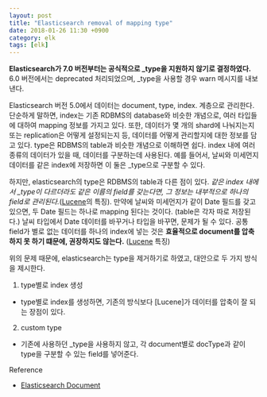 ```yaml
---
layout: post
title: "Elasticsearch removal of mapping type"
date: 2018-01-26 11:30 +0900
category: elk
tags: [elk]
---
```


**Elasticsearch가 7.0 버전부터는 공식적으로 \_type을 지원하지 않기로 결정하였다.** 6.0 버전에서는 deprecated 처리되었으며, \_type을 사용할 경우 warn 메시지를 내보낸다.

Elasticsearch 버전 5.0에서 데이터는 document, type, index. 계층으로 관리한다. 단순하게 말하면, index는 기존 RDBMS의 database와 비슷한 개념으로, 여러 타입들에 대하여 mapping 정보를 가지고 있다. 또한, 데이터가 몇 개의 shard에 나눠지는지 또는 replication은 어떻게 설정되는지 등, 데이터를 어떻게 관리할지에 대한 정보를 담고 있다. type은 RDBMS의 table과 비슷한 개념으로 이해하면 쉽다. index 내에 여러 종류의 데이터가 있을 때, 데이터를 구분하는데 사용된다. 예를 들어서, 날씨와 미세먼지 데이터를 같은 index에 저장하면 이 둘은 \_type으로 구분할 수 있다.

하지만, elasticsearch의 type은 RDBMS의 table과 다른 점이 있다. *같은 index 내에서 \_type이 다르더라도 같은 이름의 field를 갖는다면, 그 정보는 내부적으로 하나의 field로 관리된다.*([Lucene](https://lucene.apache.org/core/)의 특징). 만약에 날씨와 미세먼지가 같이 Date 필드를 갖고 있으면, 두 Date 필드는 하나로 mapping 된다는 것이다. (table은 각자 따로 저장된다.) 날씨 타입에서 Date 데이터를 바꾸거나 타입을 바꾸면, 문제가 될 수 있다.
공통 field가 별로 없는 데이터를 하나의 index에 넣는 것은 **효율적으로 document를 압축하지 못 하기 떄문에, 권장하지도 않는다.** ([Lucene](https://lucene.apache.org/core/) 특징)

위의 문제 때문에, elasticsearch는 type을 제거하기로 하였고, 대안으로 두 가지 방식을 제시한다.
1. type별로 index 생성
+ type별로 index를 생성하면, 기존의 방식보다 [Lucene]가 데이터를 압축이 잘 되는 장점이 있다.
2. custom type
- 기존에 사용하던 \_type을 사용하지 않고, 각 document별로 docType과 같이 type을 구분할 수 있는 field를 넣어준다. 


Reference

* [Elasticsearch Document](https://www.elastic.co/guide/en/elasticsearch/reference/master/removal-of-types.html)